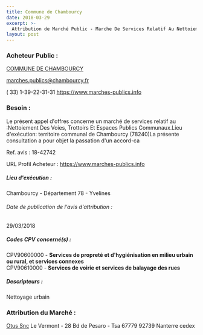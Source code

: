```yaml
---
title: Commune de Chambourcy
date: 2018-03-29
excerpt: >-
  Attribution de Marché Public - Marche De Services Relatif Au Nettoiement De La Voirie Communale
layout: post
---
```


### Acheteur Public : 
<a href="/acheteur-136/siren-217801331"> COMMUNE DE CHAMBOURCY</a><br/>



marches.publics@chambourcy.fr

( 33) 1-39-22-31-31
https://www.marches-publics.info
### Besoin :

Le présent appel d'offres concerne un marché de services relatif au :Nettoiement Des Voies, Trottoirs Et Espaces Publics Communaux.Lieu d'exécution: territoire communal de Chambourcy (78240)La présente consultation a pour objet la passation d'un accord-ca

Ref. avis : 18-42742

URL Profil Acheteur : https://www.marches-publics.info

##### Lieu d'exécution :

Chambourcy - Département 78 - Yvelines

###### Date de publication de l'avis d'attribution : 
29/03/2018

##### Codes CPV concerné(s) :
CPV90600000 - **Services de propreté et d'hygiénisation en milieu urbain ou rural, et services connexes** <br/>
CPV90610000 - **Services de voirie et services de balayage des rues** <br/>

##### Descripteurs :
Nettoyage urbain <br/>

### Attribution du Marché :
<a href="/entreprise-570/siren-524334943"> Otus Snc</a>    Le Vermont - 28 Bd de Pesaro - Tsa 67779 92739 Nanterre cedex <br/>
